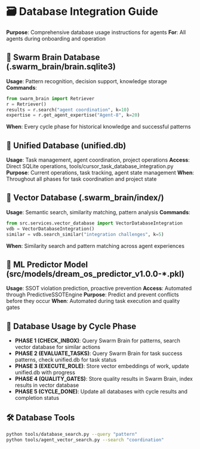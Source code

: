 # 🗃️ Database Integration Guide
**Purpose**: Comprehensive database usage instructions for agents
**For**: All agents during onboarding and operation

## 🧠 Swarm Brain Database (.swarm_brain/brain.sqlite3)
**Usage**: Pattern recognition, decision support, knowledge storage
**Commands**: 
```python
from swarm_brain import Retriever
r = Retriever()
results = r.search("agent coordination", k=10)
expertise = r.get_agent_expertise("Agent-8", k=20)
```
**When**: Every cycle phase for historical knowledge and successful patterns

## 🔧 Unified Database (unified.db)
**Usage**: Task management, agent coordination, project operations
**Access**: Direct SQLite operations, tools/cursor_task_database_integration.py
**Purpose**: Current operations, task tracking, agent state management
**When**: Throughout all phases for task coordination and project state

## 🧠 Vector Database (.swarm_brain/index/)
**Usage**: Semantic search, similarity matching, pattern analysis
**Commands**:
```python
from src.services.vector_database import VectorDatabaseIntegration
vdb = VectorDatabaseIntegration()
similar = vdb.search_similar("integration challenges", k=5)
```
**When**: Similarity search and pattern matching across agent experiences

## 🤖 ML Predictor Model (src/models/dream_os_predictor_v1.0.0-*.pkl)
**Usage**: SSOT violation prediction, proactive prevention
**Access**: Automated through PredictiveSSOTEngine
**Purpose**: Predict and prevent conflicts before they occur
**When**: Automated during task execution and quality gates

## 🔧 Database Usage by Cycle Phase
- **PHASE 1 (CHECK_INBOX)**: Query Swarm Brain for patterns, search vector database for similar actions
- **PHASE 2 (EVALUATE_TASKS)**: Query Swarm Brain for task success patterns, check unified.db for task status
- **PHASE 3 (EXECUTE_ROLE)**: Store vector embeddings of work, update unified.db with progress
- **PHASE 4 (QUALITY_GATES)**: Store quality results in Swarm Brain, index results in vector database
- **PHASE 5 (CYCLE_DONE)**: Update all databases with cycle results and completion status

## 🛠️ Database Tools
```bash
python tools/database_search.py --query "pattern"
python tools/agent_vector_search.py --search "coordination"
```
